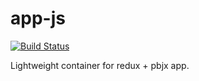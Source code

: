app-js
=============

[![Build Status](https://api.travis-ci.org/triniti/app-js.svg)](https://travis-ci.org/triniti/app-js)

Lightweight container for redux + pbjx app.
